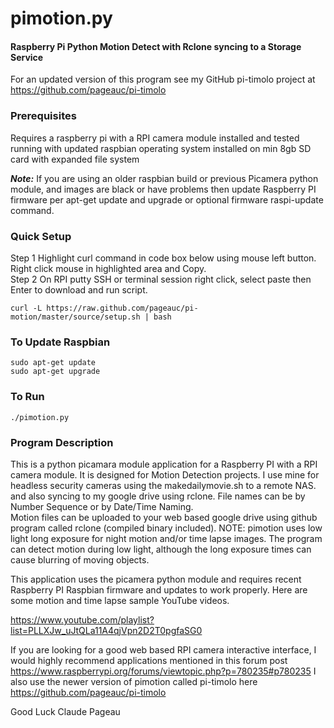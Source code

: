 # pimotion.py
#### Raspberry Pi Python Motion Detect with Rclone syncing to a Storage Service 
For an updated version of this program see my GitHub pi-timolo project
at https://github.com/pageauc/pi-timolo

### Prerequisites
Requires a raspberry pi with a RPI camera module installed and tested running with
updated raspbian operating system installed on min 8gb SD card with expanded file system

***Note:*** If you are using an older raspbian build or previous Picamera python module,
and images are black or have problems then update Raspberry PI firmware per
apt-get update and upgrade or optional firmware raspi-update command.

### Quick Setup
Step 1 Highlight curl command in code box below using mouse left button. Right click mouse in highlighted area and Copy.     
Step 2 On RPI putty SSH or terminal session right click, select paste then Enter to download and run script.

    curl -L https://raw.github.com/pageauc/pi-motion/master/source/setup.sh | bash

### To Update Raspbian

    sudo apt-get update
    sudo apt-get upgrade

### To Run

    ./pimotion.py    

### Program Description

This is a python picamara module application for a Raspberry PI with a RPI camera
module. It is designed for Motion Detection projects.
I use mine for headless security cameras using the makedailymovie.sh to a remote NAS.
and also syncing to my google drive using rclone.
File names can be by Number Sequence or by Date/Time Naming.  
Motion files can be uploaded to your web based google drive using 
github program called rclone (compiled binary included).
NOTE:
pimotion uses low light long exposure for night motion and/or time lapse images.
The program can detect motion during low light, although the long exposure times
can cause blurring of moving objects.

This application uses the picamera python module and requires recent
Raspberry PI Raspbian firmware and updates to work properly.
Here are some motion and time lapse sample YouTube videos.

https://www.youtube.com/playlist?list=PLLXJw_uJtQLa11A4qjVpn2D2T0pgfaSG0

If you are looking for a good web based RPI camera interactive interface, I 
would highly recommend applications mentioned in this forum post
https://www.raspberrypi.org/forums/viewtopic.php?p=780235#p780235
I also use the newer version of pimotion called pi-timolo
here https://github.com/pageauc/pi-timolo
   
Good Luck
Claude Pageau 
